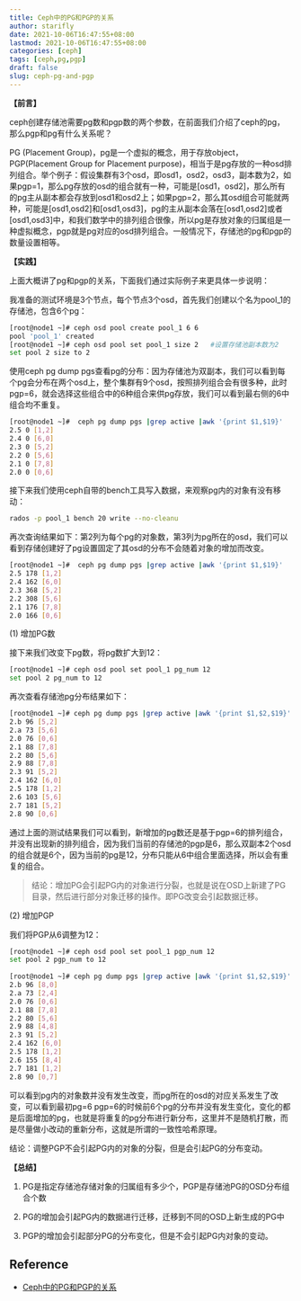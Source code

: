```yaml
---
title: Ceph中的PG和PGP的关系
author: starifly
date: 2021-10-06T16:47:55+08:00
lastmod: 2021-10-06T16:47:55+08:00
categories: [ceph]
tags: [ceph,pg,pgp]
draft: false
slug: ceph-pg-and-pgp
---
```


**【前言】**

ceph创建存储池需要pg数和pgp数的两个参数，在前面我们介绍了ceph的pg，那么pgp和pg有什么关系呢？

PG (Placement Group)，pg是一个虚拟的概念，用于存放object，PGP(Placement Group for Placement purpose)，相当于是pg存放的一种osd排列组合。举个例子：假设集群有3个osd，即osd1，osd2，osd3，副本数为2，如果pgp=1，那么pg存放的osd的组合就有一种，可能是[osd1，osd2]，那么所有的pg主从副本都会存放到osd1和osd2上；如果pgp=2，那么其osd组合可能就两种，可能是[osd1,osd2]和[osd1,osd3]，pg的主从副本会落在[osd1,osd2]或者[osd1,osd3]中，和我们数学中的排列组合很像，所以pg是存放对象的归属组是一种虚拟概念，pgp就是pg对应的osd排列组合。一般情况下，存储池的pg和pgp的数量设置相等。

**【实践】**

上面大概讲了pg和pgp的关系，下面我们通过实际例子来更具体一步说明：

我准备的测试环境是3个节点，每个节点3个osd，首先我们创建以个名为pool_1的存储池，包含6个pg：

```bash
[root@node1 ~]# ceph osd pool create pool_1 6 6
pool 'pool_1' created
[root@node1 ~]# ceph osd pool set pool_1 size 2   #设置存储池副本数为2
set pool 2 size to 2
```

使用ceph pg dump pgs查看pg的分布：因为存储池为双副本，我们可以看到每个pg会分布在两个osd上，整个集群有9个osd，按照排列组合会有很多种，此时pgp=6，就会选择这些组合中的6种组合来供pg存放，我们可以看到最右侧的6中组合均不重复。

```bash
[root@node1 ~]#  ceph pg dump pgs |grep active |awk '{print $1,$19}'
2.5 0 [1,2]
2.4 0 [6,0]
2.3 0 [5,2]
2.2 0 [5,6]
2.1 0 [7,8]
2.0 0 [0,6]
```

接下来我们使用ceph自带的bench工具写入数据，来观察pg内的对象有没有移动：

```bash
rados -p pool_1 bench 20 write --no-cleanu
```

再次查询结果如下：第2列为每个pg的对象数，第3列为pg所在的osd，我们可以看到存储创建好了pg设置固定了其osd的分布不会随着对象的增加而改变。

```bash
[root@node1 ~]#  ceph pg dump pgs |grep active |awk '{print $1,$19}'
2.5 178 [1,2]
2.4 162 [6,0]
2.3 368 [5,2]
2.2 308 [5,6]
2.1 176 [7,8]
2.0 166 [0,6]
```

(1) 增加PG数

接下来我们改变下pg数，将pg数扩大到12：

```bash
[root@node1 ~]# ceph osd pool set pool_1 pg_num 12
set pool 2 pg_num to 12
```

再次查看存储池pg分布结果如下：

```bash
[root@node1 ~]# ceph pg dump pgs |grep active |awk '{print $1,$2,$19}'
2.b 96 [5,2]
2.a 73 [5,6]
2.0 76 [0,6]
2.1 88 [7,8]
2.2 80 [5,6]
2.9 88 [7,8]
2.3 91 [5,2]
2.4 162 [6,0]
2.5 178 [1,2]
2.6 103 [5,6]
2.7 181 [5,2]
2.8 90 [0,6]
```

通过上面的测试结果我们可以看到，新增加的pg数还是基于pgp=6的排列组合，并没有出现新的排列组合，因为我们当前的存储池的pgp是6，那么双副本2个osd的组合就是6个，因为当前的pg是12，分布只能从6中组合里面选择，所以会有重复的组合。

> 结论：增加PG会引起PG内的对象进行分裂，也就是说在OSD上新建了PG目录，然后进行部分对象迁移的操作。即PG改变会引起数据迁移。

(2) 增加PGP

我们将PGP从6调整为12：

```bash
[root@node1 ~]# ceph osd pool set pool_1 pgp_num 12
set pool 2 pgp_num to 12
 
[root@node1 ~]# ceph pg dump pgs |grep active |awk '{print $1,$2,$19}'
2.b 96 [8,0]
2.a 73 [2,4]
2.0 76 [0,6]
2.1 88 [7,8]
2.2 80 [5,6]
2.9 88 [4,8]
2.3 91 [5,2]
2.4 162 [6,0]
2.5 178 [1,2]
2.6 155 [8,4]
2.7 181 [1,2]
2.8 90 [0,7]
```

可以看到pg内的对象数并没有发生改变，而pg所在的osd的对应关系发生了改变，可以看到最初pg=6 pgp=6的时候前6个pg的分布并没有发生变化，变化的都是后面增加的pg，也就是将重复的pg分布进行新分布，这里并不是随机打散，而是尽量做小改动的重新分布，这就是所谓的一致性哈希原理。

结论：调整PGP不会引起PG内的对象的分裂，但是会引起PG的分布变动。

**【总结】**

1. PG是指定存储池存储对象的归属组有多少个，PGP是存储池PG的OSD分布组合个数

2. PG的增加会引起PG内的数据进行迁移，迁移到不同的OSD上新生成的PG中

3. PGP的增加会引起部分PG的分布变化，但是不会引起PG内对象的变动。

## Reference

- [Ceph中的PG和PGP的关系](https://blog.csdn.net/mpu_nice/article/details/106942865)
